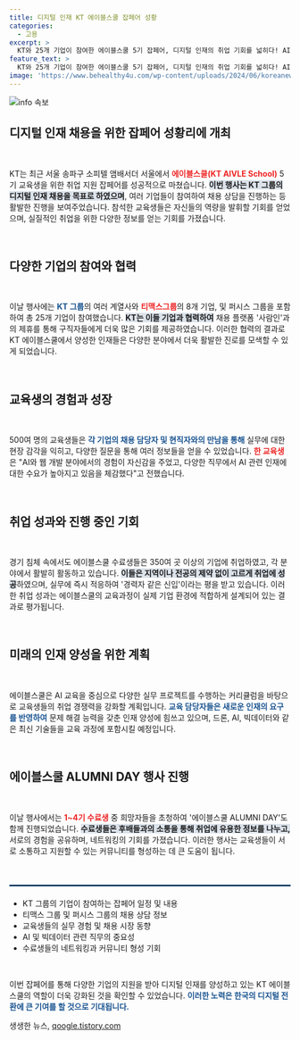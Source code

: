 ```yaml
---
title: 디지털 인재 KT 에이블스쿨 잡페어 성황
categories:
  - 고용
excerpt: >
  KT와 25개 기업이 참여한 에이블스쿨 5기 잡페어, 디지털 인재의 취업 기회를 넓히다! AI, 빅데이터 등 다양한 분야에서 경력자 같은 신입으로 성장하고 있는 교육생들의 성공 스토리를 확인하세요.
feature_text: >
  KT와 25개 기업이 참여한 에이블스쿨 5기 잡페어, 디지털 인재의 취업 기회를 넓히다! AI, 빅데이터 등 다양한 분야에서 경력자 같은 신입으로 성장하고 있는 교육생들의 성공 스토리를 확인하세요.
image: 'https://www.behealthy4u.com/wp-content/uploads/2024/06/koreanews.jpg'
---
```


<p><img src="https://www.behealthy4u.com/wp-content/uploads/2024/06/koreanews.jpg" alt="info 속보" /></p>

<h2 data-ke-size="size26">디지털 인재 채용을 위한 잡페어 성황리에 개최</h2>

<p data-ke-size="size16">&nbsp;</p>

<p>KT는 최근 서울 송파구 소피텔 앰배서더 서울에서 <b><span style="color: #ee2323;">에이블스쿨(KT AIVLE School)</span></b> 5기 교육생을 위한 취업 지원 잡페어를 성공적으로 마쳤습니다. <b><span style="background-color: #21538527;">이번 행사는 KT 그룹의 디지털 인재 채용을 목표로 하였으며</span></b>, 여러 기업들이 참여하여 채용 상담을 진행하는 등 활발한 진행을 보여주었습니다. 참석한 교육생들은 자신들의 역량을 발휘할 기회를 얻었으며, 실질적인 취업을 위한 다양한 정보를 얻는 기회를 가졌습니다.</p>

<p data-ke-size="size16">&nbsp;</p>

<h2 data-ke-size="size26">다양한 기업의 참여와 협력</h2>

<p data-ke-size="size16">&nbsp;</p>

<p>이날 행사에는 <b><span style="color: #1a5490;">KT 그룹</span></b>의 여러 계열사와 <b><span style="color: #ee2323;">티맥스그룹</span></b>의 8개 기업, 및 퍼시스 그룹을 포함하여 총 25개 기업이 참여했습니다. <b><span style="background-color: #21538527;">KT는 이들 기업과 협력하여</span></b> 채용 플랫폼 '사람인'과의 제휴를 통해 구직자들에게 더욱 많은 기회를 제공하였습니다. 이러한 협력의 결과로 KT 에이블스쿨에서 양성한 인재들은 다양한 분야에서 더욱 활발한 진로를 모색할 수 있게 되었습니다.</p>

<p data-ke-size="size16">&nbsp;</p>

<h2 data-ke-size="size26">교육생의 경험과 성장</h2>

<p data-ke-size="size16">&nbsp;</p>

<p>500여 명의 교육생들은 <b><span style="color: #1a5490;">각 기업의 채용 담당자 및 현직자와의 만남을 통해</span></b> 실무에 대한 현장 감각을 익히고, 다양한 질문을 통해 여러 정보들을 얻을 수 있었습니다. <b><span style="color: #ee2323;">한 교육생</span></b>은 "AI와 웹 개발 분야에서의 경험이 자신감을 주었고, 다양한 직무에서 AI 관련 인재에 대한 수요가 높아지고 있음을 체감했다"고 전했습니다.</p>

<p data-ke-size="size16">&nbsp;</p>

<h2 data-ke-size="size26">취업 성과와 진행 중인 기회</h2>

<p data-ke-size="size16">&nbsp;</p>

<p>경기 침체 속에서도 에이블스쿨 수료생들은 350여 곳 이상의 기업에 취업하였고, 각 분야에서 활발히 활동하고 있습니다. <b><span style="background-color: #21538527;">이들은 지역이나 전공의 제약 없이 고르게 취업에 성공</span></b>하였으며, 실무에 즉시 적응하여 '경력자 같은 신입'이라는 평을 받고 있습니다. 이러한 취업 성과는 에이블스쿨의 교육과정이 실제 기업 환경에 적합하게 설계되어 있는 결과로 평가됩니다.</p>

<p data-ke-size="size16">&nbsp;</p>

<h2 data-ke-size="size26">미래의 인재 양성을 위한 계획</h2>

<p data-ke-size="size16">&nbsp;</p>

<p>에이블스쿨은 AI 교육을 중심으로 다양한 실무 프로젝트를 수행하는 커리큘럼을 바탕으로 교육생들의 취업 경쟁력을 강화할 계획입니다. <b><span style="color: #1a5490;">교육 담당자들은 새로운 인재의 요구를 반영하여</span></b> 문제 해결 능력을 갖춘 인재 양성에 힘쓰고 있으며, 드론, AI, 빅데이터와 같은 최신 기술들을 교육 과정에 포함시킬 예정입니다.</p>

<p data-ke-size="size16">&nbsp;</p>

<h2 data-ke-size="size26">에이블스쿨 ALUMNI DAY 행사 진행</h2>

<p data-ke-size="size16">&nbsp;</p>

<p>이날 행사에서는 <b><span style="color: #ee2323;">1~4기 수료생</span></b> 중 희망자들을 초청하여 '에이블스쿨 ALUMNI DAY'도 함께 진행되었습니다. <b><span style="background-color: #21538527;">수료생들은 후배들과의 소통을 통해 취업에 유용한 정보를 나누고,</span></b> 서로의 경험을 공유하며, 네트워킹의 기회를 가졌습니다. 이러한 행사는 교육생들이 서로 소통하고 지원할 수 있는 커뮤니티를 형성하는 데 큰 도움이 됩니다.</p>

<p data-ke-size="size16">&nbsp;</p>

<hr style="border: 1px solid #1a5490; margin: 20px 0;"/>

<ul>
    <li>KT 그룹의 기업이 참여하는 잡페어 일정 및 내용</li>
    <li>티맥스 그룹 및 퍼시스 그룹의 채용 상담 정보</li>
    <li>교육생들의 실무 경험 및 채용 시장 동향</li>
    <li>AI 및 빅데이터 관련 직무의 중요성</li>
    <li>수료생들의 네트워킹과 커뮤니티 형성 기회</li>
</ul>

<p data-ke-size="size16">&nbsp;</p>

<p>이번 잡페어를 통해 다양한 기업의 지원을 받아 디지털 인재를 양성하고 있는 KT 에이블스쿨의 역할이 더욱 강화된 것을 확인할 수 있었습니다. <b><span style="color: #1a5490;">이러한 노력은 한국의 디지털 전환에 큰 기여를 할 것으로 기대됩니다.</span></b></p>
생생한 뉴스, <a href="https://qoogle.tistory.com" rel="dofollow">qoogle.tistory.com</a>


